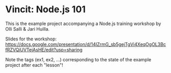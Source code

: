 # Vincit: Node.js 101

This is the example project accompanying a Node.js training workshop by Olli Salli & Jari Huilla.

Slides for the workshop: https://docs.google.com/presentation/d/14IZrmG_sb5gejTgVi4XeqOgOL3BcfRZVQiUVTejAsHE/edit?usp=sharing

Note the tags (ex1, ex2, ...) corresponding to the state of the example project after each "lesson"!
